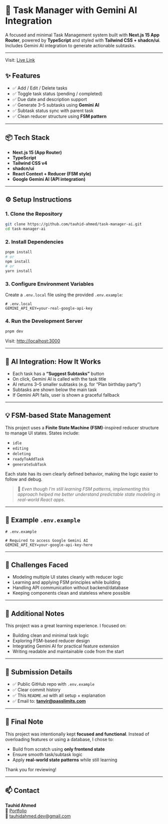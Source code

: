 # 🧠 Task Manager with Gemini AI Integration

A focused and minimal Task Management system built with **Next.js 15 App Router**, powered by **TypeScript** and styled with **Tailwind CSS + shadcn/ui**. Includes Gemini AI integration to generate actionable subtasks.

---

Visit: [Live Link](https://task-manager-gemini.vercel.app/)

## ✨ Features

- ✅ Add / Edit / Delete tasks
- ✅ Toggle task status (pending / completed)
- ✅ Due date and description support
- ✅ Generate 3–5 subtasks using **Gemini AI**
- ✅ Subtask status sync with parent task
- ✅ Clean reducer structure using **FSM pattern**

---

## 📦 Tech Stack

- **Next.js 15 (App Router)**
- **TypeScript**
- **Tailwind CSS v4**
- **shadcn/ui**
- **React Context + Reducer (FSM style)**
- **Google Gemini AI (API integration)**

---

## ⚙️ Setup Instructions

### 1. Clone the Repository

```bash
git clone https://github.com/tauhid-ahmed/task-manager-ai.git
cd task-manager-ai
```

### 2. Install Dependencies

```bash
pnpm install
# or
npm install
# or
yarn install
```

### 3. Configure Environment Variables

Create a `.env.local` file using the provided `.env.example`:

```env
# .env.local
GEMINI_API_KEY=your-real-google-api-key
```

### 4. Run the Development Server

```bash
pnpm dev
```

Visit: [http://localhost:3000](http://localhost:3000)

---

## 🚀 AI Integration: How It Works

- Each task has a **“Suggest Subtasks”** button
- On click, Gemini AI is called with the task title
- AI returns 3–5 smaller subtasks (e.g. for “Plan birthday party”)
- Subtasks are shown below the main task
- If Gemini API fails, user is shown a graceful fallback

---

## 💡 FSM-based State Management

This project uses a **Finite State Machine (FSM)**-inspired reducer structure to manage UI states. States include:

- `idle`
- `editing`
- `deleting`
- `readyToAddTask`
- `generateSubTask`

Each state has its own clearly defined behavior, making the logic easier to follow and debug.

> 💬 _Even though I’m still learning FSM patterns, implementing this approach helped me better understand predictable state modeling in real-world React apps._

---

## 🧪 Example `.env.example`

```env
# .env.example

# Required to access Google Gemini AI
GEMINI_API_KEY=your-google-api-key-here
```

---

## 🧠 Challenges Faced

- Modeling multiple UI states cleanly with reducer logic
- Learning and applying FSM principles while building
- Handling API communication without backend/database
- Keeping components clean and stateless where possible

---

## 🧪 Additional Notes

This project was a great learning experience. I focused on:

- Building clean and minimal task logic
- Exploring FSM-based reducer design
- Integrating Gemini AI for practical feature extension
- Writing readable and maintainable code from the start

---

## 📮 Submission Details

- ✅ Public GitHub repo with `.env.example`
- ✅ Clear commit history
- ✅ This `README.md` with all setup + explanation
- ✅ Email to: **tanvir@passlimits.com**

---

## 🙏 Final Note

This project was intentionally kept **focused and functional**. Instead of overloading features or using a database, I chose to:

- Build from scratch using **only frontend state**
- Ensure smooth task/subtask logic
- Apply **real-world state patterns** while still learning

Thank you for reviewing!

---

## 📫 Contact

**Tauhid Ahmed**  
🔗 [Portfolio](https://tauhidahmed.vercel.app)  
📧 tauhidahmed.dev@gmail.com
